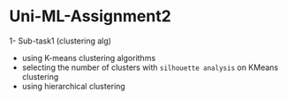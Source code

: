 # Uni-ML-Assignment2

1- Sub-task1 (clustering alg)
* using K-means clustering algorithms
* selecting the number of clusters with `silhouette analysis` on KMeans clustering
* using hierarchical clustering
